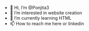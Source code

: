 - 👋 Hi, I’m @Ponjita3
- 👀 I’m interested in website creation
- 🌱 I’m currently learning HTML
- 📫 How to reach me here or linkedin

<!---
Ponjita3/Ponjita3 is a ✨ special ✨ repository because its `README.md` (this file) appears on your GitHub profile.
You can click the Preview link to take a look at your changes.
--->
